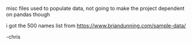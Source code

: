 misc files used to populate data, not going to make the project dependent on pandas though

i got the 500 names list from https://www.briandunning.com/sample-data/

-chris

